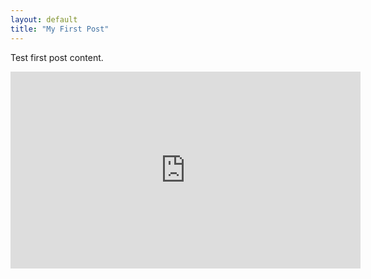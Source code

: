 ```yaml
---
layout: default
title: "My First Post"
---
```


Test first post content.

<iframe width="560" height="315" 
  src="https://www.youtube.com/embed/WXuK6gekU1Y?start=10"
  frameborder="0"
  allowfullscreen>
</iframe>
